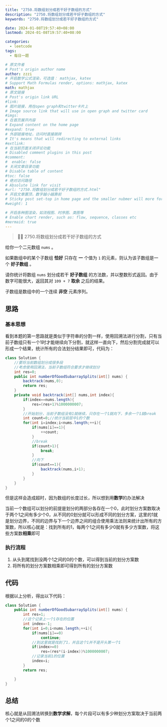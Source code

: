```yaml
---
title: "2750.将数组划分成若干好子数组的方式"
description: "2750.将数组划分成若干好子数组的方式"
keywords: "2750.将数组划分成若干好子数组的方式"

date: 2024-01-08T19:57:40+08:00
lastmod: 2024-01-08T19:57:40+08:00

categories:
  - leetcode
tags:
  - 每日一题

# 原文作者
# Post's origin author name
author: zzzi
# 开启数学公式渲染，可选值： mathjax, katex
# Support Math Formulas render, options: mathjax, katex
math: mathjax
# 原文链接
# Post's origin link URL
#link:
# 图片链接，用在open graph和twitter卡片上
# Image source link that will use in open graph and twitter card
#imgs:
# 在首页展开内容
# Expand content on the home page
#expand: true
# 外部链接地址，访问时直接跳转
# It's means that will redirecting to external links
#extlink:
# 在当前页面关闭评论功能
# Disabled comment plugins in this post
#comment:
#  enable: false
# 关闭文章目录功能
# Disable table of content
#toc: false
# 绝对访问路径
# Absolute link for visit
#url: "2750.将数组划分成若干好子数组的方式.html"
# 开启文章置顶，数字越小越靠前
# Sticky post set-top in home page and the smaller nubmer will more forward.
#weight: 1

# 开启各种图渲染，如流程图、时序图、类图等
# Enable chart render, such as: flow, sequence, classes etc
#mermaid: true
---
```


> 🧑‍🧒 2750.将数组划分成若干好子数组的方式

给你一个二元数组 `nums` 。

如果数组中的某个子数组 **恰好** 只存在 **一** 个值为 `1` 的元素，则认为该子数组是一个 **好子数组** 。

请你统计将数组 `nums` 划分成若干 **好子数组** 的方法数，并以整数形式返回。由于数字可能很大，返回其对 `109 + 7` **取余** 之后的结果。

子数组是数组中的一个连续 **非空** 元素序列。

<!--more-->

## 思路

### 基本思想

看到本题的第一思路就是类似于字符串的分割一样，使用回溯法进行分割，只有当前子数组只有一个1时才能继续向下分割，就这样一直向下，然后分割完成就可以形成一个结果，统计所有的合法划分结果即可，代码为：

```java
class Solution {
    //要将当前数组划分成很多段
    //考虑使用回溯法，当前子数组符合要求才继续划分
    int res=0;
    public int numberOfGoodSubarraySplits(int[] nums) {
        backtrack(nums,0);
        return res;
    }
    private void backtrack(int[] nums,int index){
        if(index==nums.length){
            res=(res+1)%1000000007;
        }
        //开始划分，当前子数组没有1就继续，只存在一个1就向下，多余一个1就break
        int count=0;//统计当前层中1的个数
        for(int i=index;i<nums.length;++i){
            if(nums[i]==1){
                ++count;
            }
            //break
            if(count>1){
                break;
            }
            //向下
            if(count==1){
                backtrack(nums,i+1);
            }
        }
    }
}
```

但是这样会造成超时，因为数组的长度过长，所以想到用**数学**的办法解决

当前一个数组可以划分的前提是划分的两部分各存在一个0，此时划分方案数取决于两个1之间有多少个0，从不同的0划分就可以形成不同的划分方案，这里的1就是划分边界，不同的边界与下一个边界之间的组合使用乘法法则来统计出所有的方案数，所以核心就是：找到所有的1，每两个1之间有多少0就有多少方案数，将这些方案数**相乘**即可

### 执行流程

1. 从头到尾找到没两个1之间的0的个数，可以得到当前的划分方案数
2. 将所有的划分方案数相乘即可得到所有的划分方案数

## 代码

根据以上分析，得出以下代码：

```java
class Solution {
    public int numberOfGoodSubarraySplits(int[] nums) {
        int res=1;
        //这个记录上一个1存在的位置
        int index=-1;
        for(int i=0;i<nums.length;++i){
            if(nums[i]==0)
                continue;
            //到这里就是找到了1，并且这个1并不是开头第一个1
            if(index>=0)
                res=(res*(i-index))%1000000007;
            //记录当前1的位置
            index=i;
        }
        return res;

    }
}
```

## 总结

核心就是从回溯法转换到**数学求解**，每个片段可以有多少种划分方案取决于当前两个1之间的0的个数

